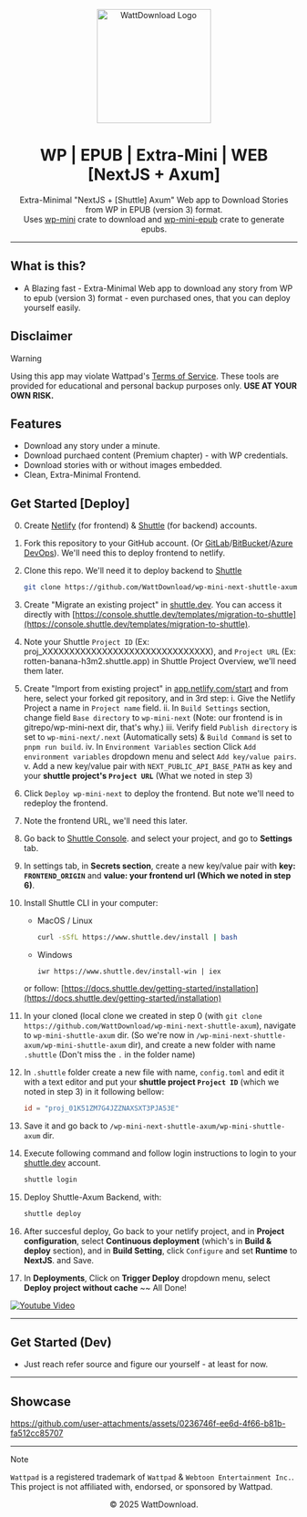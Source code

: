 <p align="center">
  <img src="logo.png" alt="WattDownload Logo" width="200px">
</p>

<h1 align="center">WP | EPUB | Extra-Mini | WEB [NextJS + Axum]</h1>

<p align="center">
  Extra-Minimal "NextJS + [Shuttle] Axum" Web app to Download Stories from WP in EPUB (version 3) format. <br/>
  Uses <a href="https://crates.io/crates/wp-mini">wp-mini</a> crate to download and <a href="https://crates.io/crates/wp-mini-epub">wp-mini-epub</a> crate to generate epubs.
</p>

---

## What is this?
- A Blazing fast - Extra-Minimal Web app to download any story from WP to epub (version 3) format - even purchased ones, that you can deploy yourself easily.

## Disclaimer
> [!WARNING]
> Using this app may violate Wattpad's [Terms of Service](https://policies.wattpad.com/terms/). These tools are provided for educational and personal backup purposes only. **USE AT YOUR OWN RISK.**

## Features
- Download any story under a minute.
- Download purchaed content (Premium chapter) - with WP credentials.
- Download stories with or without images embedded.
- Clean, Extra-Minimal Frontend.

## Get Started [Deploy]
 0. Create [Netlify](https://netlify.com) (for frontend) & [Shuttle](https://shuttle.dev) (for backend) accounts.
 0. Fork this repository to your GitHub account. (Or [GitLab](https://gitlab.com)/[BitBucket](https://bitbucket.org)/[Azure DevOps](https://azure.microsoft.com)). We'll need this to deploy frontend to netlify.
 0. Clone this repo. We'll need it to deploy backend to [Shuttle](https://shuttle.dev)

    ```bash
    git clone https://github.com/WattDownload/wp-mini-next-shuttle-axum
    ```
    
 2. Create "Migrate an existing project" in [shuttle.dev](https://shuttle.dev). You can access it directly with [https://console.shuttle.dev/templates/migration-to-shuttle](https://console.shuttle.dev/templates/migration-to-shuttle).
 3. Note your Shuttle `Project ID` (Ex: proj_XXXXXXXXXXXXXXXXXXXXXXXXXXXXXXX), and `Project URL` (Ex: rotten-banana-h3m2.shuttle.app) in Shuttle Project Overview, we'll need them later.
 4. Create "Import from existing project" in [app.netlify.com/start](https://app.netlify.com/start) and from here, select your forked git repository, and in 3rd step:
  i. Give the Netlify Project a name in `Project name` field.
  ii. In `Build Settings` section, change field `Base directory` to `wp-mini-next` (Note: our frontend is in gitrepo/wp-mini-next dir, that's why.) 
  iii. Verify field `Publish directory` is set to `wp-mini-next/.next` (Automatically sets) & `Build Command` is set to `pnpm run build`.
  iv. In `Environment Variables` section Click `Add environment variables` dropdown menu and select `Add key/value pairs`.
  v. Add a new key/value pair with `NEXT_PUBLIC_API_BASE_PATH` as key and your **shuttle project's `Project URL`** (What we noted in step 3)
 5. Click `Deploy wp-mini-next` to deploy the frontend. But note we'll need to redeploy the frontend.
 6. Note the frontend URL, we'll need this later.
 7. Go back to [Shuttle Console](https://console.shuttle.dev). and select your project, and go to **Settings** tab.
 8. In settings tab, in **Secrets section**, create a new key/value pair with **key: `FRONTEND_ORIGIN`** and **value: your frontend url (Which we noted in step 6)**.
 9. Install Shuttle CLI in your computer:
    - MacOS / Linux
      ```bash
      curl -sSfL https://www.shuttle.dev/install | bash
      ```

    - Windows
      ```pwsh
      iwr https://www.shuttle.dev/install-win | iex
      ```
    or follow: [https://docs.shuttle.dev/getting-started/installation](https://docs.shuttle.dev/getting-started/installation)
  
  10. In your cloned (local clone we created in step 0 (with `git clone https://github.com/WattDownload/wp-mini-next-shuttle-axum`), navigate to `wp-mini-shuttle-axum` dir. (So we're now in `/wp-mini-next-shuttle-axum/wp-mini-shuttle-axum` dir), and create a new folder with name `.shuttle` (Don't miss the `.` in the folder name)
  11. In `.shuttle` folder create a new file with name, `config.toml` and edit it with a text editor and put your **shuttle project `Project ID`** (which we noted in step 3) in it following bellow:
      ```toml
      id = "proj_01K51ZM7G4JZZNAXSXT3PJA53E"
      ```
  12. Save it and go back to `/wp-mini-next-shuttle-axum/wp-mini-shuttle-axum` dir.
  13. Execute following command and follow login instructions to login to your [shuttle.dev](httos://shuttle.dev) account.
      ```bash
      shuttle login
      ```
  14. Deploy Shuttle-Axum Backend, with:
      ```bash
      shuttle deploy
      ```
  15. After succesful deploy, Go back to your netlify project, and in **Project configuration**, select **Continuous deployment** (which's in **Build & deploy** section), and in **Build Setting**, click `Configure` and set **Runtime** to **NextJS**. and Save.
  16. In **Deployments**, Click on **Trigger Deploy** dropdown menu, select **Deploy project without cache** 
  ~~ All Done!

[![Youtube Video](https://github.com/user-attachments/assets/5f98a6d3-ba8c-4aaf-a121-f2619fd1c6f8)](https://youtu.be/Fuhi-x1_ev8)

---

## Get Started (Dev)
- Just reach refer source and figure our yourself - at least for now.

---

## Showcase

https://github.com/user-attachments/assets/0236746f-ee6d-4f66-b81b-fa512cc85707

---

> [!NOTE]
> `Wattpad` is a registered trademark of `Wattpad` & `Webtoon Entertainment Inc.`. This project is not affiliated with, endorsed, or sponsored by Wattpad.

<p align="center">© 2025 WattDownload.</p>
